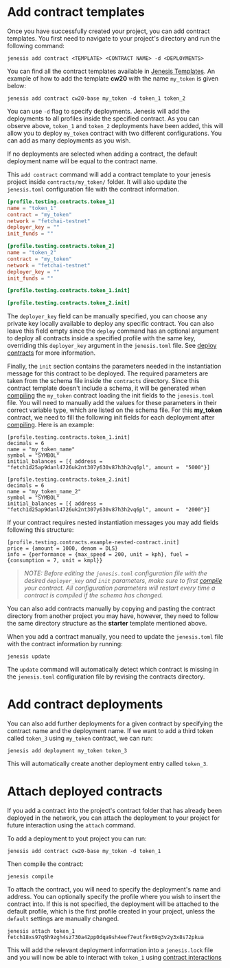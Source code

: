 # Add contract templates
Once you have successfully created your project, you can add contract templates. You first need to navigate to your project's directory and run the following command:

```
jenesis add contract <TEMPLATE> <CONTRACT NAME> -d <DEPLOYMENTS>
```
You can find all the contract templates available in [Jenesis Templates](https://github.com/fetchai/jenesis-templates).
An example of how to add the template **cw20** with the name `my_token` is given below:

```
jenesis add contract cw20-base my_token -d token_1 token_2
```

You can use `-d` flag to specify deployments. Jenesis will add the deployments to all profiles inside the specified contract. As you can observe above, `token_1` and `token_2` deployments have been added, this will allow you to deploy `my_token` contract with two different configurations. You can add as many deployments as you wish.

If no deployments are selected when adding a contract, the default deployment name will be equal to the contract name.

This ```add contract``` command will add a contract template to your jenesis project inside `contracts/my_token/` folder. It will also update the `jenesis.toml` configuration file with the contract information.

```toml
[profile.testing.contracts.token_1]
name = "token_1"
contract = "my_token"
network = "fetchai-testnet"
deployer_key = ""
init_funds = ""

[profile.testing.contracts.token_2]
name = "token_2"
contract = "my_token"
network = "fetchai-testnet"
deployer_key = ""
init_funds = ""

[profile.testing.contracts.token_1.init]

[profile.testing.contracts.token_2.init]
```

The `deployer_key` field can be manually specified, you can choose any private key locally available to deploy any specific contract. You can also leave this field empty since the ```deploy``` command has an optional argument to deploy all contracts inside a specified profile with the same key, overriding this `deployer_key` argument in the `jenesis.toml` file. See [deploy contracts](deploy-contracts.md) for more information. 

Finally, the `init` section contains the parameters needed in the instantiation message for this contract to be deployed. The required parameters are taken from the schema file inside the `contracts` directory. Since this contract template doesn't include a schema, it will be generated when [compiling](compile-contracts.md) the `my_token` contract loading the init fields to the `jenesis.toml` file. You will need to manually add the values for these parameters in their correct variable type, which are listed on the schema file. For this  **my_token** contract, we need to fill the following init fields for each deployment after [compiling](compile-contracts.md). Here is an example:

```
[profile.testing.contracts.token_1.init]
decimals = 6
name = "my_token_name"
symbol = "SYMBOL"
initial_balances = [{ address = "fetch1d25ap9danl4726uk2nt307y630v87h3h2vq6pl", amount =  "5000"}]

[profile.testing.contracts.token_2.init]
decimals = 6
name = "my_token_name_2"
symbol = "SYMBOL"
initial_balances = [{ address = "fetch1d25ap9danl4726uk2nt307y630v87h3h2vq6pl", amount =  "2000"}]
```

If your contract requires nested instantiation messages you may add fields following this structure:

```
[profile.testing.contracts.example-nested-contract.init]
price = {amount = 1000, denom = DLS}
info = {performance = {max_speed = 200, unit = kph}, fuel = {consumption = 7, unit = kmpl}}
```
> *NOTE: Before editing the `jenesis.toml` configuration file with the desired `deployer_key` and `init` parameters, make sure to first [compile](compile-contracts.md) your contract. All configuration parameters will restart every time a contract is compiled if the schema has changed.*

You can also add contracts manually by copying and pasting the contract directory from another project you may have, however, they need to follow the same directory structure as the **starter** template mentioned above.

When you add a contract manually, you need to update the `jenesis.toml` file with the contract information by running:

```
jenesis update
```
The `update` command will automatically detect which contract is missing in the `jenesis.toml` configuration file by revising the contracts directory.


# Add contract deployments
You can also add further deployments for a given contract by specifying the contract name and the deployment name. If we want to add a third token called `token_3` using `my_token` contract, we can run:  

```
jenesis add deployment my_token token_3
```
This will automatically create another deployment entry called `token_3`.

# Attach deployed contracts

If you add a contract into the project's contract folder that has already been deployed in the network, you can attach the deployment to your project for future interaction using the ```attach``` command.

To add a deployment to yout project you can run:

```
jenesis add contract cw20-base my_token -d token_1
```

Then compile the contract:

```
jenesis compile
```

To attach the contract, you will need to specify the deployment's name and address. You can optionally specify the profile where you wish to insert the contract into. If this is not specified, the deployment will be attached to the default profile, which is the first profile created in your project, unless the `default` settings are manually changed.

```
jenesis attach token_1 fetch18xs97q6h9zgh4sz730a42pp0dqa9sh4eef7eutfkv69q3v2y3x8s72pkua
```

This will add the relevant deployment information into a `jenesis.lock` file and you will now be able to interact with `token_1` using [contract interactions](use-contracts.md) 
